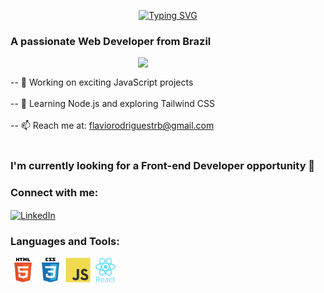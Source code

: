 <p align="center">
  <a href="https://git.io/typing-svg">
    <img src="https://readme-typing-svg.demolab.com?font=Fira+Code&pause=1000&width=435&lines=Welcome+to+my+profile!%F0%9F%90%88" alt="Typing SVG" />
  </a>
</p>

<h3 align="left">A passionate Web Developer from Brazil</h3>


<p align="left">
  <img align="right" src="https://media3.giphy.com/media/v1.Y2lkPTc5MGI3NjExcXY3aG1sMWV1aHUzbHFzZGhwZnA1N2lvNXJhZXltc21xOW0xN3dwbyZlcD12MV9pbnRlcm5hbF9naWZfYnlfaWQmY3Q9Zw/3oKIPnAiaMCws8nOsE/giphy.gif" width="300" />

  <br>
  
  -- 🔭 Working on exciting JavaScript projects <br> 
  <br>
  -- 🌱 Learning Node.js and exploring Tailwind CSS <br>
  <br>
  -- 📫 Reach me at: flaviorodriguestrb@gmail.com <br>
  <br>
  
</p>

<h3 align="left">I'm currently looking for a Front-end Developer opportunity 💼</h3>

<h3 align="left">Connect with me:</h3>
<p align="left">
  <a href="[https://www.linkedin.com/in/flavio-rodrigues-de-freitas-905518228/](https://www.linkedin.com/in/flavio-rodrigues-9347aa365/)" target="_blank">
    <img align="center" src="https://cdn.jsdelivr.net/npm/simple-icons@v3/icons/linkedin.svg" alt="LinkedIn" height="30" width="40" />
  </a>
</p>

<h3 align="left">Languages and Tools:</h3>
<p align="left">
  <img src="https://raw.githubusercontent.com/devicons/devicon/master/icons/html5/html5-original-wordmark.svg" alt="html5" width="40" height="40"/>
  <img src="https://raw.githubusercontent.com/devicons/devicon/master/icons/css3/css3-original-wordmark.svg" alt="css3" width="40" height="40"/>
  <img src="https://raw.githubusercontent.com/devicons/devicon/master/icons/javascript/javascript-original.svg" alt="javascript" width="40" height="40"/>
  <img src="https://raw.githubusercontent.com/devicons/devicon/master/icons/react/react-original-wordmark.svg" alt="react" width="40" height="40"/>
</p>
